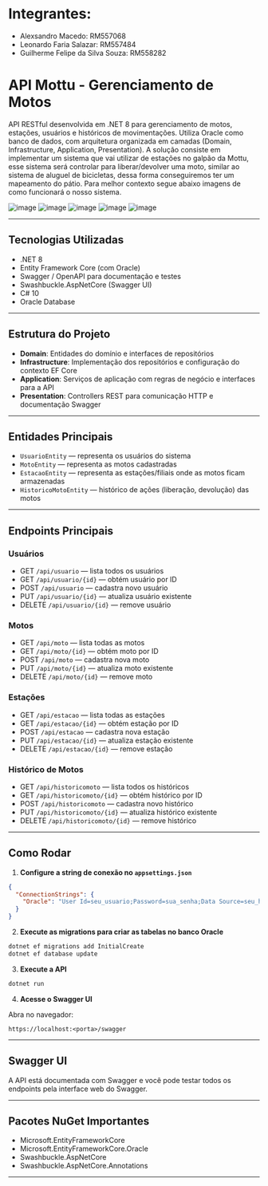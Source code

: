 
# Integrantes:

- Alexsandro Macedo: RM557068
- Leonardo Faria Salazar: RM557484
- Guilherme Felipe da Silva Souza: RM558282


# API Mottu - Gerenciamento de Motos

API RESTful desenvolvida em .NET 8 para gerenciamento de motos, estações, usuários e históricos de movimentações. Utiliza Oracle como banco de dados, com arquitetura organizada em camadas (Domain, Infrastructure, Application, Presentation). A solução consiste em implementar um sistema que vai utilizar de estações no galpão da Mottu, esse sistema será controlar para liberar/devolver uma moto, similar ao sistema de aluguel de bicicletas, dessa forma conseguiremos ter um mapeamento do pátio. Para melhor contexto segue abaixo imagens de como funcionará o nosso sistema.

![image](https://github.com/user-attachments/assets/8b992276-597c-4d3e-bd48-4719801ec19c)
![image](https://github.com/user-attachments/assets/9718ec2f-9c85-4e70-81c4-94363cbb6b65)
![image](https://github.com/user-attachments/assets/bf81452e-15d7-49f8-bf7e-7024dfaa0651)
![image](https://github.com/user-attachments/assets/854f1f1c-4747-430a-aa19-0cab331c853b)
![image](https://github.com/user-attachments/assets/f4de5c04-41fc-4dc0-9261-0edf04ff4306)


---

## Tecnologias Utilizadas

- .NET 8
- Entity Framework Core (com Oracle)  
- Swagger / OpenAPI para documentação e testes  
- Swashbuckle.AspNetCore (Swagger UI)  
- C# 10  
- Oracle Database  

---

## Estrutura do Projeto

- **Domain**: Entidades do domínio e interfaces de repositórios  
- **Infrastructure**: Implementação dos repositórios e configuração do contexto EF Core  
- **Application**: Serviços de aplicação com regras de negócio e interfaces para a API  
- **Presentation**: Controllers REST para comunicação HTTP e documentação Swagger  

---

## Entidades Principais

- `UsuarioEntity` — representa os usuários do sistema  
- `MotoEntity` — representa as motos cadastradas  
- `EstacaoEntity` — representa as estações/filiais onde as motos ficam armazenadas  
- `HistoricoMotoEntity` — histórico de ações (liberação, devolução) das motos  

---

## Endpoints Principais

### Usuários  
- GET `/api/usuario` — lista todos os usuários  
- GET `/api/usuario/{id}` — obtém usuário por ID  
- POST `/api/usuario` — cadastra novo usuário  
- PUT `/api/usuario/{id}` — atualiza usuário existente  
- DELETE `/api/usuario/{id}` — remove usuário  

### Motos  
- GET `/api/moto` — lista todas as motos  
- GET `/api/moto/{id}` — obtém moto por ID  
- POST `/api/moto` — cadastra nova moto  
- PUT `/api/moto/{id}` — atualiza moto existente  
- DELETE `/api/moto/{id}` — remove moto  

### Estações  
- GET `/api/estacao` — lista todas as estações  
- GET `/api/estacao/{id}` — obtém estação por ID  
- POST `/api/estacao` — cadastra nova estação  
- PUT `/api/estacao/{id}` — atualiza estação existente  
- DELETE `/api/estacao/{id}` — remove estação  

### Histórico de Motos  
- GET `/api/historicomoto` — lista todos os históricos  
- GET `/api/historicomoto/{id}` — obtém histórico por ID  
- POST `/api/historicomoto` — cadastra novo histórico  
- PUT `/api/historicomoto/{id}` — atualiza histórico existente  
- DELETE `/api/historicomoto/{id}` — remove histórico  

---

## Como Rodar

1. **Configure a string de conexão no `appsettings.json`**

```json
{
  "ConnectionStrings": {
    "Oracle": "User Id=seu_usuario;Password=sua_senha;Data Source=seu_host:porta/servico"
  }
}
```

2. **Execute as migrations para criar as tabelas no banco Oracle**

```bash
dotnet ef migrations add InitialCreate
dotnet ef database update
```

3. **Execute a API**

```bash
dotnet run
```

4. **Acesse o Swagger UI**

Abra no navegador:

```
https://localhost:<porta>/swagger
```

---

## Swagger UI

A API está documentada com Swagger e você pode testar todos os endpoints pela interface web do Swagger.

---

## Pacotes NuGet Importantes

- Microsoft.EntityFrameworkCore  
- Microsoft.EntityFrameworkCore.Oracle  
- Swashbuckle.AspNetCore  
- Swashbuckle.AspNetCore.Annotations  

---
